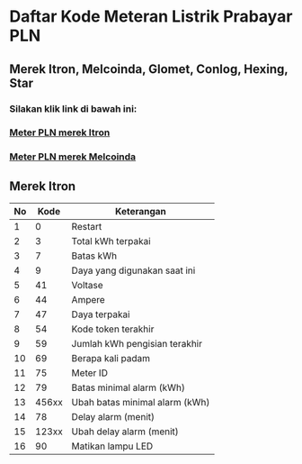 # Daftar Kode Meteran Listrik Prabayar PLN
## Merek Itron, Melcoinda, Glomet, Conlog, Hexing, Star
### Silakan klik link di bawah ini:
### [Meter PLN merek Itron](https://github.com/klennix/kode-meteran-PLN/blob/0b3227a43c7fee6e058887f78984c2ec55c10494/Kode%20Meteran%20Merek%20Itron.csv)
### [Meter PLN merek Melcoinda](https://github.com/klennix/kode-meteran-PLN/blob/ddf35126f2a001b919b295a7c3a12661de93e5c2/Kode%20Meteran%20Merek%20Melcoinda.csv)
## Merek Itron
| No | Kode  | Keterangan                     |
|----|-------|--------------------------------|
| 1  | 0     | Restart                        |
| 2  | 3     | Total kWh terpakai             |
| 3  | 7     | Batas kWh                      |
| 4  | 9     | Daya yang digunakan saat ini   |
| 5  | 41    | Voltase                        |
| 6  | 44    | Ampere                         |
| 7  | 47    | Daya terpakai                  |
| 8  | 54    | Kode token terakhir            |
| 9  | 59    | Jumlah kWh pengisian terakhir  |
| 10 | 69    | Berapa kali padam              |
| 11 | 75    | Meter ID                       |
| 12 | 79    | Batas minimal alarm (kWh)      |
| 13 | 456xx | Ubah batas minimal alarm (kWh) |
| 14 | 78    | Delay alarm (menit)            |
| 15 | 123xx | Ubah delay alarm (menit)       |
| 16 | 90    | Matikan lampu LED              |
